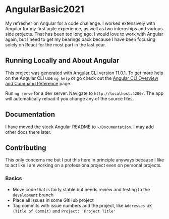 # AngularBasic2021

My refresher on Angular for a code challenge. I worked extensively with Angular for my first agile experience, as well as two internships and 
various side projects. That has been too long ago. I would love to work with Angular again, but I need to get my bearings back because I have 
been focusing solely on React for the most part in the last year.

## Running Locally and About Angular
This project was generated with [Angular CLI](https://github.com/angular/angular-cli) version 11.0.1.
To get more help on the Angular CLI use `ng help` or go check out the [Angular CLI Overview and Command Reference](https://angular.io/cli) page.

Run `ng serve` for a dev server. Navigate to `http://localhost:4200/`. The app will automatically reload if you change any of the source files.

## Documentation

I have moved the stock Angular README to `~/Documentation`. I may add other docs there later.

## Contributing

This only concerns me but I put this here in principle anyways because I like to act like I am working on a professiona project even on personal 
projects.

### Basics

* Move code that is fairly stable but needs review and testing to the `development` branch
* Place all issues in some GitHub project
* Tag commits with issue numbers and the project, like `Addresses #X (Title of Commit)` and `Project: 'Project Title'`
